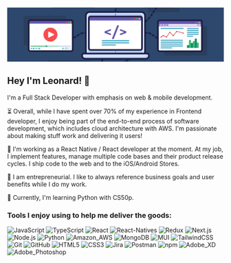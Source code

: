 <!-- reference: https://towardsdatascience.com/build-a-stunning-readme-for-your-github-profile-9b80434fe5d7 -->

![alt text](hero.jpg)

## Hey I'm Leonard! 👋

I'm a Full Stack Developer with emphasis on web & mobile development.

⏳ Overall, while I have spent over 70% of my experience in Frontend developer, I enjoy being part of the end-to-end process of software development, which includes cloud architecture with AWS. I'm passionate about making stuff work and delivering it users!

🚢 I'm working as a React Native / React developer at the moment. At my job, I implement features, manage multiple code bases and their product release cycles. I ship code to the web and to the iOS/Android Stores.

🏰 I am entrepreneurial. I like to always reference business goals and user benefits while I do my work.

🐍 Currently, I'm learning Python with CS50p.

### Tools I enjoy using to help me deliver the goods:

<!-- use https://simpleicons.org/ to find icons and colors -->

![JavaScript](https://img.shields.io/badge/JavaScript-informational?style=flat&logo=javascript&logoColor=white&labelColor=F7DF1E&color=F7DF1E)
![TypeScript](https://img.shields.io/badge/TypeScript-informational?style=flat&logo=typescript&logoColor=white&labelColor=007ACC&color=007ACC)
![React](https://img.shields.io/badge/React-informational?style=flat&logo=react&logoColor=white&labelColor=61DAFB&color=61DAFB)
![React-Natives](https://img.shields.io/badge/ReactNative-informational?style=flat&logo=react&logoColor=white&labelColor=61DAFB&color=61DAFB)
![Redux](https://img.shields.io/badge/Redux-informational?style=flat&logo=redux&logoColor=white&labelColor=764ABC&color=764ABC)
![Next.js](https://img.shields.io/badge/Next.js-informational?style=flat&logo=next.js&logoColor=white&labelColor=000000&color=000000)
![Node.js](https://img.shields.io/badge/Node.js-informational?style=flat&logo=node.js&logoColor=white&labelColor=339933&color=339933)
![Python](https://img.shields.io/badge/Python-informational?style=flat&logo=python&logoColor=white&labelColor=3776AB&color=3776AB)
![Amazon_AWS](https://img.shields.io/badge/AWS-informational?style=flat&logo=amazon-aws&logoColor=white&labelColor=232F3E&color=232F3E)
![MongoDB](https://img.shields.io/badge/MongoDB-informational?style=flat&logo=mongodb&logoColor=white&labelColor=47A248&color=47A248)
![MUI](https://img.shields.io/badge/materialUI-informational?style=flat&logo=mui&logoColor=white&labelColor=#007FFF&color=007FFF)
![TailwindCSS](https://img.shields.io/badge/TailwindCSS-informational?style=flat&logo=TailwindCSS&logoColor=white&labelColor=06B6D4&color=06B6D4)
![Git](https://img.shields.io/badge/Git-informational?style=flat&logo=git&logoColor=white&labelColor=F05032&color=F05032)
![GitHub](https://img.shields.io/badge/GitHub-informational?style=flat&logo=github&logoColor=white&labelColor=181717&color=181717)
![HTML5](https://img.shields.io/badge/HTML5-informational?style=flat&logo=html5&logoColor=white&labelColor=E34F26&color=E34F26)
![CSS3](https://img.shields.io/badge/CSS3-informational?style=flat&logo=css3&logoColor=white&labelColor=1572B6&color=1572B6)
![Jira](https://img.shields.io/badge/Jira-informational?style=flat&logo=jira&logoColor=white&labelColor=0052CC&color=0052CC)
![Postman](https://img.shields.io/badge/Postman-informational?style=flat&logo=postman&logoColor=white&labelColor=FF6C37&color=FF6C37)
![npm](https://img.shields.io/badge/npm-informational?style=flat&logo=npm&logoColor=white&labelColor=CB3837&color=CB3837)
![Adobe_XD](https://img.shields.io/badge/AdobeXD-informational?style=flat&logo=adobexd&logoColor=white&labelColor=FF61F6&color=FF61F6)
![Adobe_Photoshop](https://img.shields.io/badge/Photoshop-informational?style=flat&logo=adobephotoshop&logoColor=white&labelColor=31A8FF&color=31A8FF)
